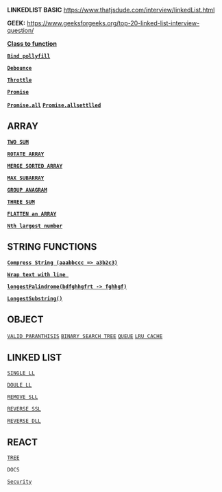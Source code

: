 **LINKEDLIST BASIC**
https://www.thatjsdude.com/interview/linkedList.html

**GEEK:**
https://www.geeksforgeeks.org/top-20-linked-list-interview-question/

[**Class to function** ](https://github.com/unnikrishna/interview/blob/main/ClassToFunc.js)

[**`Bind pollyfill`**](https://github.com/unnikrishna/interview/blob/main/bind.js)

[**`Debounce`**](https://github.com/unnikrishna/interview/blob/main/debounce.js)

[**`Throttle`**](https://github.com/unnikrishna/interview/blob/main/throttle.js)

[**`Promise`**]( https://github.com/unnikrishna/interview/blob/main/promise.js)

[**`Promise.all`**](https://github.com/unnikrishna/interview/blob/8f5f0d9f737d4c5a372abe91e97e8969134a7cf3/promise.js#L59
)
[**`Promise.allsettlled`**](https://github.com/unnikrishna/interview/blob/8f5f0d9f737d4c5a372abe91e97e8969134a7cf3/promise.js#L89
)

## ARRAY

[**`TWO SUM`**](https://github.com/unnikrishna/interview/blob/bb711697233eb46155922ace1278d46270e2475c/ARRAY_FUNC.js#L4)

[**`ROTATE ARRAY`**](https://github.com/unnikrishna/interview/blob/bb711697233eb46155922ace1278d46270e2475c/ARRAY_FUNC.js#L20)

[**`MERGE SORTED ARRAY`**](https://github.com/unnikrishna/interview/blob/bb711697233eb46155922ace1278d46270e2475c/ARRAY_FUNC.js#L50)

[**`MAX SUBARRAY`**](https://github.com/unnikrishna/interview/blob/bb711697233eb46155922ace1278d46270e2475c/ARRAY_FUNC.js#L78)

[**`GROUP ANAGRAM`**](https://github.com/unnikrishna/interview/blob/bb711697233eb46155922ace1278d46270e2475c/ARRAY_FUNC.js#L97)

[**`THREE SUM`**](https://github.com/unnikrishna/interview/blob/bb711697233eb46155922ace1278d46270e2475c/ARRAY_FUNC.js#L127)

[**`FLATTEN an ARRAY`**](https://github.com/unnikrishna/interview/blob/main/FlattentArray.js)

[**`Nth largest number`**](https://github.com/unnikrishna/interview/blob/main/findNthLargestNumber.js) 

## STRING FUNCTIONS

[**`Compress String (aaabbccc => a3b2c3)`**](https://github.com/unnikrishna/interview/blob/cb51f27d526e84f7e124dd931175a470a2cb049b/STRING-FUNCTIONS.js#L5)

[**`Wrap text with line `**](https://github.com/unnikrishna/interview/blob/cb51f27d526e84f7e124dd931175a470a2cb049b/STRING-FUNCTIONS.js#L23C10-L23C18) 

[**`longestPalindrome(bdfghhgfrt -> fghhgf)`**](https://github.com/unnikrishna/interview/blob/cb51f27d526e84f7e124dd931175a470a2cb049b/STRING-FUNCTIONS.js#L48C10-L48C27)

[**`LongestSubstring()`**](https://github.com/unnikrishna/interview/blob/main/findTheLargestSubString.js)

## OBJECT
[`VALID PARANTHISIS`](https://github.com/unnikrishna/interview/blob/925fb55bec176a1a915036db13e6fd315628184b/Object.js#L5)
[`BINARY SEARCH TREE`](https://github.com/unnikrishna/interview/blob/925fb55bec176a1a915036db13e6fd315628184b/Object.js#L109)
[`QUEUE`](https://github.com/unnikrishna/interview/blob/925fb55bec176a1a915036db13e6fd315628184b/Object.js#L216)
[`LRU CACHE`](https://github.com/unnikrishna/interview/blob/925fb55bec176a1a915036db13e6fd315628184b/Object.js#L38)

## LINKED LIST
[`SINGLE LL`](https://github.com/unnikrishna/interview/blob/main/LinkedList.js)

[`DOULE LL`](https://github.com/unnikrishna/interview/blob/cb51f27d526e84f7e124dd931175a470a2cb049b/LinkedList.js#L39)

[`REMOVE SLL`](https://github.com/unnikrishna/interview/blob/main/RemovenodefromSLL.js)

[`REVERSE SSL`](https://github.com/unnikrishna/interview/blob/main/SSLReverse.js)

[`REVERSE DLL`](https://github.com/unnikrishna/interview/blob/cb51f27d526e84f7e124dd931175a470a2cb049b/SSLReverse.js#L38)



## REACT

[`TREE`]( https://github.com/unnikrishna/interview/blob/main/React-tree.js)


`DOCS`

[`Security`](https://github.com/unnikrishna/interview/blob/main/security.md)










